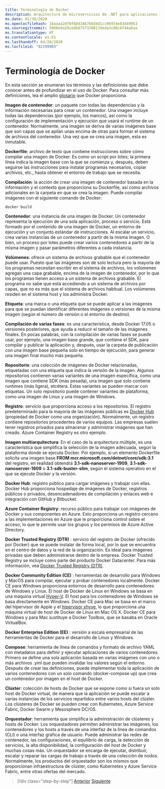 ```yaml
---
title: Terminología de Docker
description: Arquitectura de microservicios de .NET para aplicaciones .NET en contenedor | Terminología de Docker
ms.date: 01/30/2020
ms.openlocfilehash: 16aaaa2df0f68434b766d4d1cc96974e83449953
ms.sourcegitcommit: 5988e9a29cedb8757320817deda3c08c6f44a6aa
ms.translationtype: HT
ms.contentlocale: es-ES
ms.lasthandoff: 04/28/2020
ms.locfileid: "82199903"
---
```

# <a name="docker-terminology"></a>Terminología de Docker

En esta sección se enumeran los términos y las definiciones que debe conocer antes de profundizar en el uso de Docker. Para consultar más definiciones, lea el amplio [glosario](https://docs.docker.com/glossary/) que Docker proporciona.

**Imagen de contenedor**: un paquete con todas las dependencias y la información necesarias para crear un contenedor. Una imagen incluye todas las dependencias (por ejemplo, los marcos), así como la configuración de implementación y ejecución que usará el runtime de un contenedor. Normalmente, una imagen se deriva de varias imágenes base que son capas que se apilan unas encima de otras para formar el sistema de archivos del contenedor. Una vez que se crea una imagen, esta es inmutable.

**Dockerfile**: archivo de texto que contiene instrucciones sobre cómo compilar una imagen de Docker. Es como un script por lotes; la primera línea indica la imagen base con la que se comienza y, después, deben seguirse las instrucciones para instalar programas necesarios, copiar archivos, etc., hasta obtener el entorno de trabajo que se necesita.

**Compilación**: la acción de crear una imagen de contenedor basada en la información y el contexto que proporciona su Dockerfile, así como archivos adicionales en la carpeta en que se crea la imagen. Puede compilar imágenes con el siguiente comando de Docker:

```bash
docker build
```

**Contenedor**: una instancia de una imagen de Docker. Un contenedor representa la ejecución de una sola aplicación, proceso o servicio. Está formado por el contenido de una imagen de Docker, un entorno de ejecución y un conjunto estándar de instrucciones. Al escalar un servicio, crea varias instancias de un contenedor a partir de la misma imagen. O bien, un proceso por lotes puede crear varios contenedores a partir de la misma imagen y pasar parámetros diferentes a cada instancia.

**Volúmenes**: ofrece un sistema de archivos grabable que el contenedor puede usar. Puesto que las imágenes son de solo lectura pero la mayoría de los programas necesitan escribir en el sistema de archivos, los volúmenes agregan una capa grabable, encima de la imagen de contenedor, por lo que los programas tienen acceso a un sistema de archivos grabable. El programa no sabe que está accediendo a un sistema de archivos por capas, que no es más que el sistema de archivos habitual. Los volúmenes residen en el sistema host y los administra Docker.

**Etiqueta**: una marca o una etiqueta que se puede aplicar a las imágenes para que se puedan identificar diferentes imágenes o versiones de la misma imagen (según el número de versión o el entorno de destino).

**Compilación de varias fases**: es una característica, desde Docker 17.05 o versiones posteriores, que ayuda a reducir el tamaño de las imágenes finales. En pocas palabras, con la compilación de varias fases se puede usar, por ejemplo, una imagen base grande, que contiene el SDK, para compilar y publicar la aplicación y, después, usar la carpeta de publicación con una imagen base pequeña solo en tiempo de ejecución, para generar una imagen final mucho más pequeña.

**Repositorio**: una colección de imágenes de Docker relacionadas, etiquetadas con una etiqueta que indica la versión de la imagen. Algunos repositorios contienen varias variantes de una imagen específica, como una imagen que contiene SDK (más pesada), una imagen que solo contiene runtimes (más ligera), etcétera. Estas variantes se pueden marcar con etiquetas. Un solo repositorio puede contener variantes de plataforma, como una imagen de Linux y una imagen de Windows.

**Registro**: servicio que proporciona acceso a los repositorios. El registro predeterminado para la mayoría de las imágenes públicas es [Docker Hub](https://hub.docker.com/) (propiedad de Docker como una organización). Normalmente, un registro contiene repositorios procedentes de varios equipos. Las empresas suelen tener registros privados para almacenar y administrar imágenes que han creado. Azure Container Registry es otro ejemplo.

**Imagen multiarquitectura**: En el caso de la arquitectura múltiple, es una característica que simplifica la selección de la imagen adecuada, según la plataforma donde se ejecuta Docker. Por ejemplo, si un elemento Dockerfile solicita una imagen base **FROM mcr.microsoft.com/dotnet/core/sdk:3.1** del registro, en realidad obtendrá **3.1-sdk-nanoserver-1909**, **3.1-sdk-nanoserver-1809** o **3.1-sdk-buster-slim**, según el sistema operativo en el que se ejecute Docker y la versión.

**Docker Hub**: registro público para cargar imágenes y trabajar con ellas. Docker Hub proporciona hospedaje de imágenes de Docker, registros públicos o privados, desencadenadores de compilación y enlaces web e integración con GitHub y Bitbucket.

**Azure Container Registry**: recurso público para trabajar con imágenes de Docker y sus componentes en Azure. Esto proporciona un registro cercano a las implementaciones en Azure que le proporciona control sobre el acceso, lo que le permite usar los grupos y los permisos de Azure Active Directory.

**Docker Trusted Registry (DTR)** : servicio del registro de Docker (ofrecido por Docker) que se puede instalar de forma local, por lo que se encuentra en el centro de datos y la red de la organización. Es ideal para imágenes privadas que deben administrarse dentro de la empresa. Docker Trusted Registry se incluye como parte del producto Docker Datacenter. Para más información, vea [Docker Trusted Registry (DTR)](https://docs.docker.com/docker-trusted-registry/overview/).

**Docker Community Edition (CE)** : herramientas de desarrollo para Windows y MacOS para compilar, ejecutar y probar contenedores localmente. Docker CE para Windows proporciona entornos de desarrollo para contenedores de Windows y Linux. El host de Docker de Linux en Windows se basa en una máquina virtual [Hyper-V](https://www.microsoft.com/cloud-platform/server-virtualization). El host para los contenedores de Windows se basa directamente en Windows. Docker CE para Mac se basa en el marco del hipervisor de Apple y el [hipervisor xhyve](https://github.com/mist64/xhyve), lo que proporciona una máquina virtual de host de Docker de Linux en Mac OS X. Docker CE para Windows y para Mac sustituye a Docker Toolbox, que se basaba en Oracle VirtualBox.

**Docker Enterprise Edition (EE)** : versión a escala empresarial de las herramientas de Docker para el desarrollo de Linux y Windows.

**Compose**: herramienta de línea de comandos y formato de archivo YAML con metadatos para definir y ejecutar aplicaciones de varios contenedores. Primero se define una sola aplicación basada en varias imágenes con uno o más archivos .yml que pueden invalidar los valores según el entorno. Después de crear las definiciones, puede implementar toda la aplicación de varios contenedores con un solo comando (docker-compose up) que crea un contenedor por imagen en el host de Docker.

**Clúster**: colección de hosts de Docker que se expone como si fuera un solo host de Docker virtual, de manera que la aplicación se puede escalar a varias instancias de los servicios repartidos entre varios hosts del clúster. Los clústeres de Docker se pueden crear con Kubernetes, Azure Service Fabric, Docker Swarm y Mesosphere DC/OS.

**Orquestador**: herramienta que simplifica la administración de clústeres y hosts de Docker. Los orquestadores permiten administrar las imágenes, los contenedores y los hosts a través de una interfaz de la línea de comandos (CLI) o una interfaz gráfica de usuario. Puede administrar las redes de contenedor, las configuraciones, el equilibrio de carga, la detección de servicios, la alta disponibilidad, la configuración del host de Docker y muchas cosas más. Un orquestador se encarga de ejecutar, distribuir, escalar y reparar las cargas de trabajo a través de una colección de nodos. Normalmente, los productos del orquestador son los mismos que proporcionan infraestructura de clúster, como Kubernetes y Azure Service Fabric, entre otras ofertas del mercado.

>[!div class="step-by-step"]
>[Anterior](docker-defined.md)
>[Siguiente](docker-containers-images-registries.md)

